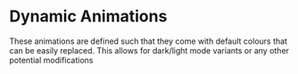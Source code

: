 # Dynamic Animations

These animations are defined such that they come with default colours that can be easily replaced. This allows for dark/light mode variants or any other potential modifications
